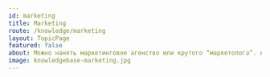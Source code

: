 ```yaml
---
id: marketing
title: Marketing
route: /knowledge/marketing
layout: TopicPage
featured: false
about: Можно нанять маркетинговое агенство или крутого “маркетолога”. А можно научиться все делать самому. Здесь собраны ссылки на ресурсы цифрового и традиционного маркетинга. 
image: knowledgebase-marketing.jpg
---
```


